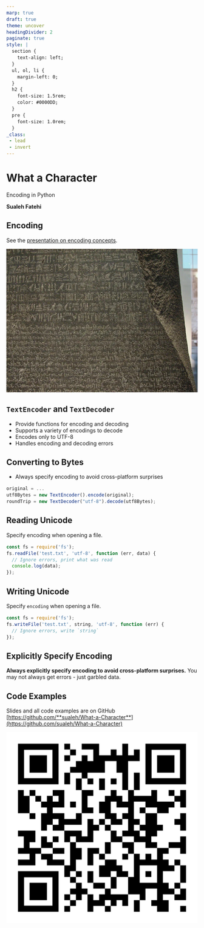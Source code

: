 ```yaml
---
marp: true
draft: true
theme: uncover
headingDivider: 2
paginate: true
style: |
  section {
    text-align: left;
  }
  ul, ol, li {
    margin-left: 0;
  }
  h2 {
    font-size: 1.5rem;
    color: #0000DD;
  }
  pre {
    font-size: 1.0rem;
  }
_class:
 - lead
 - invert
---
```


# What a Character

Encoding in Python

**Sualeh Fatehi**



## Encoding 

See the [presentation on encoding concepts](https://sualeh.github.io/What-a-Character/what-a-character-encoding.pdf).

![bg right opacity:.5](../common/rosetta-stone.jpg "Rosetta Stone")




## `TextEncoder` and `TextDecoder`

- Provide functions for encoding and decoding
- Supports a variety of encodings to decode
- Encodes only to UTF-8
- Handles encoding and decoding errors


## Converting to Bytes

- Always specify encoding to avoid cross-platform surprises

```javascript
original = ...
utf8Bytes = new TextEncoder().encode(original);
roundTrip = new TextDecoder("utf-8").decode(utf8Bytes);
```


## Reading Unicode

Specify encoding when opening a file.

```javascript
const fs = require('fs');
fs.readFile('test.txt', 'utf-8', function (err, data) {
  // Ignore errors, print what was read
  console.log(data);
});
```


## Writing Unicode

Specify `encoding` when opening a file.

```javascript
const fs = require('fs');
fs.writeFile('test.txt', string, 'utf-8', function (err) {
  // Ignore errors, write `string`
});
```


## Explicitly Specify Encoding 

**Always explicitly specify encoding to avoid cross-platform surprises.**
You may not always get errors - just garbled data.


## Code Examples

Slides and all code examples are on GitHub
[https://github.com/**sualeh/What-a-Character**](https://github.com/sualeh/What-a-Character)

![width:300](../common/qr-code.png "QR Code")


